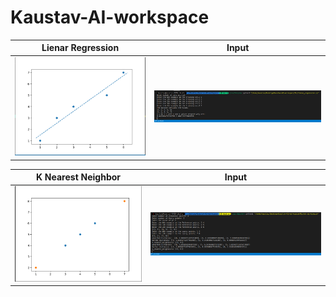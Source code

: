 # Kaustav-AI-workspace

| Lienar Regression                    | Input                                |
| ------------------------------------ | ------------------------------------ |
| ![](./images/linear_regression2.png) | ![](./images/linear_regression1.png) |

| K Nearest Neighbor     | Input                  |
| ---------------------- | ---------------------- |
| ![](./images/knn2.png) | ![](./images/knn1.png) |
